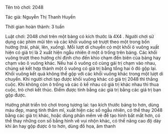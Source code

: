 Tên trò chơi: 2048

Tác giả: Nguyễn Thị Thanh Huyền

Thời gian hoàn thành: 3 tuần 

Luật chơi:  2048 chơi trên một bảng có kích thước là 4X4 . Người chơi sử dụng các phím mũi tên và các khối vuông sẽ trượt theo một trong bốn hướng (trái, phải, lên, xuống). Mỗi lượt di chuyển có một khối ô vuông xuất hiện có giá trị là 2 xuất hiện ngẫu nhiên ở một ô trống trên bảng. Các khối vuông trượt theo hướng chỉ định cho đến khio chạm đến biên của bảng hay chạm vào ô vuông khác. Nếu hai ô vuông có cùng gái trị chạm vào nhau, chúng sẽ kết hợp thành một ô vuông có giá trị bằng tổng hai ô đó gộp lại. Khối vuông kết quả không thể gộp với các khối vuông khác trong một lượt di chuyển. Khi người chơi tạo được khối vuông khác có giá trị  2048 thì thắng cuộc. Khi không còn ô trống và các ô kề nhau có giá trị khác nhau thì thua cuộc, trò chơi kết thúc. Điểm được tính bằng các giá trị bằng các giá trị bạn gộp được.

Hướng phát triển trò chơi trong tương lai: tạo kích thước bảng to hơn, dùng màu đẹp, mang tính thẩm mĩ, xuất hiện các số ngẫu nhiên, có thể thay 2048 bằng các giá trị khác, hoặc dùng phần mềm vẽ để tạo hình bắt mắt hơn, có thể thay những con số bằng hình vẽ vui nhộn khác, có thể nâng cao độ dày khi ăn hay gộp được ô to hơn, dùng đồ họa, âm thanh
